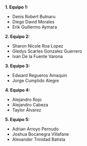 **1. Equipo 1:**
* Denis Robert Butnaru
* Diego David Morales
* Erik Guillermo Aymara
  
**2. Equipo 2:**
* Sharon Nicole Roa Lopez
* Gledys Scarles Gonzalez Guerrero
* Ivan De la Fuente Varona

**3. Equipo 3:**
* Edward Regueros Amaquin
* Jorge Cumplido Alegre

**4. Equipo 4:**
* Alejandro Rojo
* Alejandro Cabeza
* Taylor Álvarez

**5. Equipo 5:**
* Adrian Arroyo Pernudo
* Joshua Bocanegra Villafane
* Alexander Trinidad Batista
